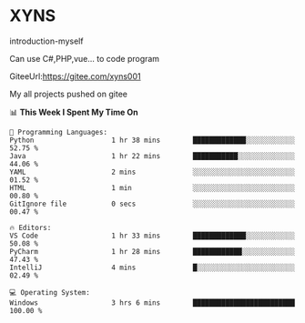 # XYNS
introduction-myself

Can use C#,PHP,vue... to code program

GiteeUrl:https://gitee.com/xyns001

My all projects pushed on gitee

<!--START_SECTION:waka-->
📊 **This Week I Spent My Time On** 

```text
💬 Programming Languages: 
Python                   1 hr 38 mins        █████████████░░░░░░░░░░░░   52.75 % 
Java                     1 hr 22 mins        ███████████░░░░░░░░░░░░░░   44.06 % 
YAML                     2 mins              ░░░░░░░░░░░░░░░░░░░░░░░░░   01.52 % 
HTML                     1 min               ░░░░░░░░░░░░░░░░░░░░░░░░░   00.80 % 
GitIgnore file           0 secs              ░░░░░░░░░░░░░░░░░░░░░░░░░   00.47 % 

🔥 Editors: 
VS Code                  1 hr 33 mins        █████████████░░░░░░░░░░░░   50.08 % 
PyCharm                  1 hr 28 mins        ████████████░░░░░░░░░░░░░   47.43 % 
IntelliJ                 4 mins              █░░░░░░░░░░░░░░░░░░░░░░░░   02.49 % 

💻 Operating System: 
Windows                  3 hrs 6 mins        █████████████████████████   100.00 % 
```


<!--END_SECTION:waka-->
